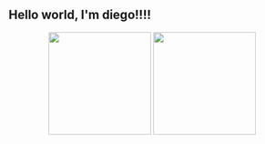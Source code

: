 ## Hello world, I'm diego!!!!

<div align='center'>
  <img height="180em" src="https://github-readme-stats.vercel.app/api?username=dieegofrr&show_icons=true&theme=blue-green&include_all_commits=true&count_private=true"/>
  <img height="180em" src="https://github-readme-stats.vercel.app/api/top-langs/?username=dieegofrr&layout=compact&langs_count=7&theme=blue-green"/>
</div>
